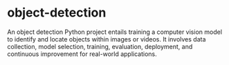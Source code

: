 # object-detection
An object detection Python project entails training a computer vision model to identify and locate objects within images or videos. It involves data collection, model selection, training, evaluation, deployment, and continuous improvement for real-world applications.
